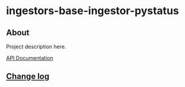 # ingestors-base-ingestor-pystatus

## About

Project description here.

[API Documentation](docs/source/api.md)

## [Change log](CHANGELOG.md)
